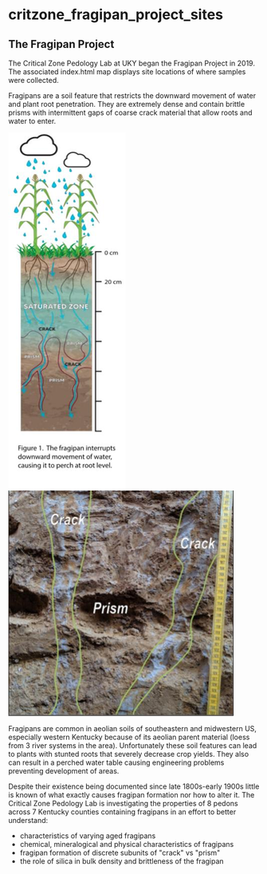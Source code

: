 # critzone_fragipan_project_sites
## The Fragipan Project

The Critical Zone Pedology Lab at UKY began the Fragipan Project in 2019. The associated index.html map displays site locations of where samples were collected.

Fragipans are a soil feature that restricts the downward movement of water and plant root penetration. They are extremely dense and contain brittle prisms with intermittent gaps of coarse crack material that allow roots and water to enter.

![illustration of fragipan](graphics/fragipan_illustration.jpg)
![demarcated prism crack zones of pedons](graphics/demarcated_prism_crack.jpg)

Fragipans are common in aeolian soils of southeastern and midwestern US, especially western Kentucky because of its aeolian parent material (loess from 3 river systems in the area). Unfortunately these soil features can lead to plants with stunted roots that severely decrease crop yields. They also can result in a perched water table causing engineering problems preventing development of areas.

 Despite their existence being documented since late 1800s-early 1900s little is known of what exactly causes fragipan formation nor how to alter it. The Critical Zone Pedology Lab is investigating the properties of 8 pedons across 7 Kentucky counties containing fragipans in an effort to better understand:
 - characteristics of varying aged fragipans
 - chemical, mineralogical and physical characteristics of fragipans
 - fragipan formation of discrete subunits of "crack" vs "prism"
 - the role of silica in bulk density and brittleness of the fragipan






